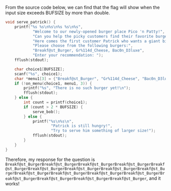 From the source code below, we can find that the flag will show when the input size exceeds BUFSIZE by more than double.

```c
void serve_patrick() {
    printf("%s %s\n%s\n%s %s\n%s",
            "Welcome to our newly-opened burger place Pico 'n Patty!",
            "Can you help the picky customers find their favorite burger?",
            "Here comes the first customer Patrick who wants a giant bite.",
            "Please choose from the following burgers:",
            "Breakf@st_Burger, Gr%114d_Cheese, Bac0n_D3luxe",
            "Enter your recommendation: ");
    fflush(stdout);

    char choice1[BUFSIZE];
    scanf("%s", choice1);
    char *menu1[3] = {"Breakf@st_Burger", "Gr%114d_Cheese", "Bac0n_D3luxe"};
    if (!on_menu(choice1, menu1, 3)) {
        printf("%s", "There is no such burger yet!\n");
        fflush(stdout);
    } else {
        int count = printf(choice1);
        if (count > 2 * BUFSIZE) {
            serve_bob();
        } else {
            printf("%s\n%s\n",
                    "Patrick is still hungry!",
                    "Try to serve him something of larger size!");
            fflush(stdout);
        }
    }
}
```
Therefore, my response for the question is `Breakf@st_BurgerBreakf@st_BurgerBreakf@st_BurgerBreakf@st_BurgerBreakf@st_BurgerBreakf@st_BurgerBreakf@st_BurgerBreakf@st_BurgerBreakf@st_BurgerBreakf@st_BurgerBreakf@st_BurgerBreakf@st_BurgerBreakf@st_BurgerBreakf@st_BurgerBreakf@st_BurgerBreakf@st_BurgerBreakf@st_Burger`, and it works!
